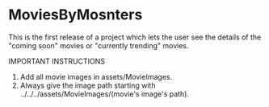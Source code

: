 # MoviesByMosnters
This is the first release of a project which lets the user see the details of the "coming soon" movies or "currently trending" movies. 

IMPORTANT INSTRUCTIONS
1. Add all movie images in assets/MovieImages.
2. Always give the image path starting with ../../../assets/MovieImages/(movie's image's path).

